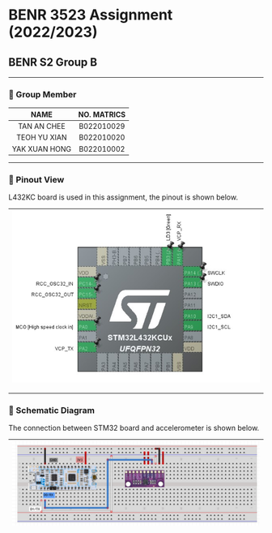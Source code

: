 # BENR 3523 Assignment (2022/2023)
## BENR S2 Group B
***
### 🎐 Group Member
| NAME | NO. MATRICS |
|:---:|:---:|
|TAN AN CHEE|B022010029|
|TEOH YU XIAN|B022010020|
|YAK XUAN HONG|B022010002|

***
### 🎐 Pinout View
L432KC board is used in this assignment, the pinout is shown below.

|![Pinout view](Pinout%20view.jpg)|
|-|

***
### 🎐 Schematic Diagram
The connection between STM32 board and accelerometer is shown below.

|![Schematic diagram](Schematic%20Diagram.png)|
|-|
